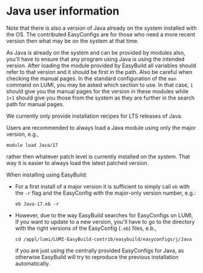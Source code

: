 # Java user information

Note that there is also a version of Java already on the system installed with the 
OS. The contributed EasyConfigs are for those who need a more recent version then
what may be on the system at that time.

As Java is already on the system and can be provided by modules also, you'll
have to ensure that any program using Java is using the intended version. 
After loading the module provided by EasyBuild all variables should refer to
that version and it should be first in the path. Also be careful when checking
the manual pages. In the standard configuration of the `man` command on LUMI,
you may be asked which section to use. In that case, `1` should give you the
manual pages for the version in these modules while `1+1` should give you
those from the system as they are further in the search path for manual pages.

We currently only provide installation recipes for LTS releases of Java.

Users are recommended to always load a Java module using only the major version, e.g.,

```
module load Java/17
```

rather then whatever patch level is currently installed on the system. That way it 
is easier to always load the latest patched version.

When installing using EasyBuild:

-   For a first install of a major version it is sufficient to simply call `eb`
    with the `-r` flag and the EasyConfig with the major-only version number, e.g.:
    
    ```
    eb Java-17.eb -r
    ```
    
-   However, due to the way EasyBuild searches for EasyConfigs on LUMI, if you want 
    to update to a new version, you'll have to go to the directory with the right
    versions of the EasyConfig (`.eb`) files, e.b.,
    
    ```
    cd /appl/lumi/LUMI-EasyBuild-contrib/easybuild/easyconfigs/j/Java
    ```
    
    if you are just using the centrally provided EasyConfigs for Java, as otherwise
    EasyBuild will try to reproduce the previous installation automatically.
